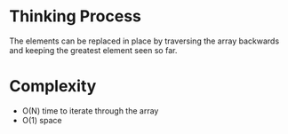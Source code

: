 # Thinking Process 

The elements can be replaced in place by traversing the array backwards and keeping the greatest element seen so far.
 

# Complexity

* O(N) time to iterate through the array
* O(1) space
